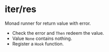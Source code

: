 # iter/res
Monad runner for return value with error.
- Check the error and `Then` redeem the value.
- Value `None` contains nothing.
- Register a `Hook` function.

